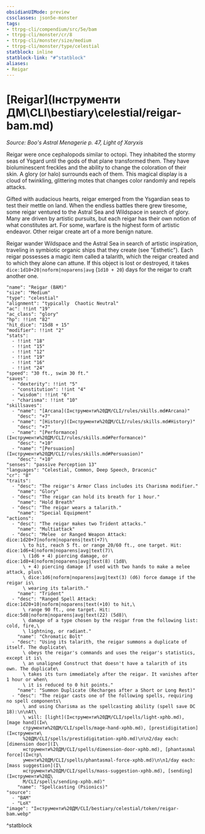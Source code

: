 ```yaml
---
obsidianUIMode: preview
cssclasses: json5e-monster
tags:
- ttrpg-cli/compendium/src/5e/bam
- ttrpg-cli/monster/cr/8
- ttrpg-cli/monster/size/medium
- ttrpg-cli/monster/type/celestial
statblock: inline
statblock-link: "#^statblock"
aliases:
- Reigar
---
```

# [Reigar](Інструменти ДМ\CLI\bestiary\celestial/reigar-bam.md)
*Source: Boo's Astral Menagerie p. 47, Light of Xaryxis*  

Reigar were once cephalopods similar to octopi. They inhabited the stormy seas of Ysgard until the gods of that plane transformed them. They have bioluminescent freckles and the ability to change the coloration of their skin. A glory (or halo) surrounds each of them. This magical display is a cloud of twinkling, glittering motes that changes color randomly and repels attacks.

Gifted with audacious hearts, reigar emerged from the Ysgardian seas to test their mettle on land. When the endless battles there grew tiresome, some reigar ventured to the Astral Sea and Wildspace in search of glory. Many are driven by artistic pursuits, but each reigar has their own notion of what constitutes art. For some, warfare is the highest form of artistic endeavor. Other reigar create art of a more benign nature.

Reigar wander Wildspace and the Astral Sea in search of artistic inspiration, traveling in symbiotic organic ships that they create (see "Esthetic"). Each reigar possesses a magic item called a talarith, which the reigar created and to which they alone can attune. If this object is lost or destroyed, it takes `dice:1d10+20|noform|noparens|avg` (`1d10 + 20`) days for the reigar to craft another one.

```statblock
"name": "Reigar (BAM)"
"size": "Medium"
"type": "celestial"
"alignment": "typically  Chaotic Neutral"
"ac": !!int "19"
"ac_class": "glory"
"hp": !!int "82"
"hit_dice": "15d8 + 15"
"modifier": !!int "2"
"stats":
  - !!int "18"
  - !!int "15"
  - !!int "12"
  - !!int "19"
  - !!int "16"
  - !!int "24"
"speed": "30 ft., swim 30 ft."
"saves":
  - "dexterity": !!int "5"
  - "constitution": !!int "4"
  - "wisdom": !!int "6"
  - "charisma": !!int "10"
"skillsaves":
  - "name": "[Arcana](Інструменти%20ДМ/CLI/rules/skills.md#Arcana)"
    "desc": "+7"
  - "name": "[History](Інструменти%20ДМ/CLI/rules/skills.md#History)"
    "desc": "+7"
  - "name": "[Performance](Інструменти%20ДМ/CLI/rules/skills.md#Performance)"
    "desc": "+10"
  - "name": "[Persuasion](Інструменти%20ДМ/CLI/rules/skills.md#Persuasion)"
    "desc": "+10"
"senses": "passive Perception 13"
"languages": "Celestial, Common, Deep Speech, Draconic"
"cr": "8"
"traits":
  - "desc": "The reigar's Armor Class includes its Charisma modifier."
    "name": "Glory"
  - "desc": "The reigar can hold its breath for 1 hour."
    "name": "Hold Breath"
  - "desc": "The reigar wears a talarith."
    "name": "Special Equipment"
"actions":
  - "desc": "The reigar makes two Trident attacks."
    "name": "Multiattack"
  - "desc": "Melee  or Ranged Weapon Attack: dice:1d20+7|noform|noparens|text(+7)\
      \ to hit, reach 5 ft. or range 20/60 ft., one target. Hit: dice:1d6+4|noform|noparens|avg|text(7)\
      \ (1d6 + 4) piercing damage, or dice:1d8+4|noform|noparens|avg|text(8) (1d8\
      \ + 4) piercing damage if used with two hands to make a melee attack, plus\
      \ dice:1d6|noform|noparens|avg|text(3) (d6) force damage if the reigar is\
      \ wearing its talarith."
    "name": "Trident"
  - "desc": "Ranged Spell Attack: dice:1d20+10|noform|noparens|text(+10) to hit,\
      \ range 90 ft., one target. Hit: dice:5d8|noform|noparens|avg|text(22) (5d8)\
      \ damage of a type chosen by the reigar from the following list: cold, fire,\
      \ lightning, or radiant."
    "name": "Chromatic Bolt"
  - "desc": "Using its talarith, the reigar summons a duplicate of itself. The duplicate\
      \ obeys the reigar's commands and uses the reigar's statistics, except it is\
      \ an unaligned Construct that doesn't have a talarith of its own. The duplicate\
      \ takes its turn immediately after the reigar. It vanishes after 1 hour or when\
      \ it is reduced to 0 hit points."
    "name": "Summon Duplicate (Recharges after a Short or Long Rest)"
  - "desc": "The reigar casts one of the following spells, requiring no spell components\
      \ and using Charisma as the spellcasting ability (spell save DC 18):\n\nAt\
      \ will: [light](Інструменти%20ДМ/CLI/spells/light-xphb.md), [mage hand](Ін\
      струменти%20ДМ/CLI/spells/mage-hand-xphb.md), [prestidigitation](Інструменти\
      %20ДМ/CLI/spells/prestidigitation-xphb.md)\n\n2/day each: [dimension door](І\
      нструменти%20ДМ/CLI/spells/dimension-door-xphb.md), [phantasmal force](Інстр\
      ументи%20ДМ/CLI/spells/phantasmal-force-xphb.md)\n\n1/day each: [mass suggestion](І\
      нструменти%20ДМ/CLI/spells/mass-suggestion-xphb.md), [sending](Інструменти%20Д\
      М/CLI/spells/sending-xphb.md)"
    "name": "Spellcasting (Psionics)"
"source":
  - "BAM"
  - "LoX"
"image": "Інструменти%20ДМ/CLI/bestiary/celestial/token/reigar-bam.webp"
```
^statblock